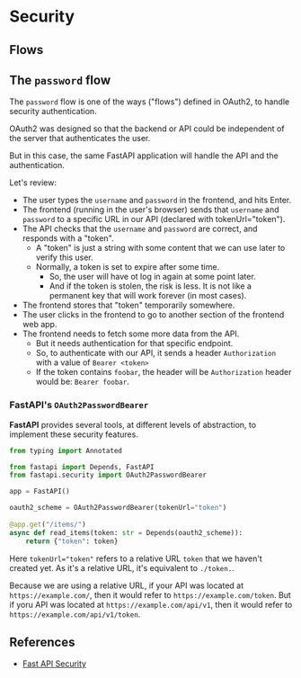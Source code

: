# Security


## Flows

## The ```password``` flow

The ```password``` flow is one of the ways ("flows") defined in OAuth2, to handle security authentication.

OAuth2 was designed so that the backend or API could be independent of the server that authenticates the user.

But in this case, the same FastAPI application will handle the API and the authentication.

Let's review:

* The user types the ```username``` and ```password``` in the frontend, and hits Enter.
* The frontend (running in the user's browser) sends that ```username``` and ```password``` to a specific URL in our API (declared with tokenUrl="token").
* The API checks that the ```username``` and ```password``` are correct, and responds with a "token".
  - A "token" is just a string with some content that we can use later to verify this user.
  - Normally, a token is set to expire after some time.
    * So, the user will have ot log in again at some point later.
    * And if the token is stolen, the risk is less.  It is not like a permanent key that will work forever (in most cases).
* The frontend stores that "token" temporarily somewhere.
* The user clicks in the frontend to go to another section of the frontend web app.
* The frontend needs to fetch some more data from the API.
  - But it needs authentication for that specific endpoint.
  - So, to authenticate with our API, it sends a header ```Authorization``` with a value of ```Bearer <token>```
  - If the token contains ```foobar```, the header will be ```Authorization``` header would be: ```Bearer foobar```.

### FastAPI's ```OAuth2PasswordBearer```

**FastAPI** provides several tools, at different levels of abstraction, to implement these security features.

```Python
from typing import Annotated

from fastapi import Depends, FastAPI
from fastapi.security import OAuth2PasswordBearer

app = FastAPI()

oauth2_scheme = OAuth2PasswordBearer(tokenUrl="token")
    
@app.get("/items/")
async def read_items(token: str = Depends(oauth2_scheme)):
    return {"token": token}
```

Here ```tokenUrl="token"``` refers to a relative URL ```token``` that we haven't created yet. As it's a relative URL, it's
equivalent to ```./token.```.

Because we are using a relative URL, if your API was located at ```https://example.com/```, then it would refer to ```https://example.com/token```. 
But if yoru API was located at ```https://example.com/api/v1```, then it would refer to ```https://example.com/api/v1/token```.



## References

- [Fast API Security](https://fastapi.tiangolo.com/tutorial/security/)